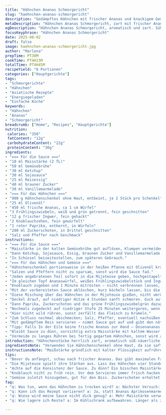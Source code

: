 ```yaml
---
title: "Hähnchen Ananas Schmorgericht"
slug: "haehnchen-ananas-schmorgericht"
description: "Gedämpftes Hähnchen mit frischer Ananas und knackigem Gemüse. Leicht süßlich-säuerliche Sauce mit Reisessig, Sojasauce und braunem Zucker. Fein abgestimmte Gewürze, gerösteter Paprika und knackige Zuckerschoten sorgen für Struktur und Biss. Gemüse zuletzt hinzugefügt, damit es nicht matschig wird. Zwiebelgrün teilt man zum Braten und zum Garnieren auf. Hähnchenschenkel ohne Haut, in Stücken, kurz angebraten, damit sie Saft behalten. Mijoteuse arbeitet ruhig, macht den Unterschied. Vanillemarmelade statt Ananas – sorgt für Cremigkeit, ersetzt den Zucker. Ingwer frisch reiben, nicht zu viel. Frische Ananas oder Dosenananas – beide funktionieren, aber frisch gibt Frische. Keine Eier, keine Milch, gut für Allergiker. "
metaDescription: "Hähnchen Ananas Schmorgericht, zart mit frischer Ananas und knackigem Gemüse. Ein Genuss für die Sinne. Deftig und aromatisch!"
ogDescription: "Hähnchen Ananas Schmorgericht, aromatisch und zart. Süß-säuerliche Sauce bringt Frische und Geschmack. Perfekt für besondere Anlässe."
focusKeyphrase: "Hähnchen Ananas Schmorgericht"
date: 2025-08-02
draft: false
image: haehnchen-ananas-schmorgericht.jpg
author: "Marlena"
prepTime: PT30M
cookTime: PT4H15M
totalTime: PT4H45M
recipeYield: "6 Portionen"
categories: ["Hauptgerichte"]
tags:
- "Schmorgerichte"
- "Hähnchen"
- "Asiatische Rezepte"
- "Energiegeladen"
- "Einfache Küche"
keywords:
- "Hähnchen"
- "Ananas"
- "Schmorgericht"
breadcrumb: ["Home", "Recipes", "Hauptgerichte"]
nutrition: 
 calories: "350"
 fatContent: "12g"
 carbohydrateContent: "22g"
 proteinContent: "30g"
ingredients:
- "=== Für die Sauce ==="
- "10 ml Maisstärke (2 TL)"
- "50 ml Gemüsebrühe"
- "30 ml Ketchup"
- "30 ml Sojasauce"
- "25 ml Reisessig"
- "40 ml brauner Zucker"
- "30 ml Vanillemarmelade"
- "=== Für das Hähnchen ==="
- "900 g Hähnchenschenkel ohne Haut, entbeint, je 2 Stück pro Schenkel"
- "25 ml Olivenöl"
- "450 ml frische Ananas, ca 1 cm Würfel"
- "3 Frühlingszwiebeln, weiß und grün getrennt, fein geschnitten"
- "12 g frischer Ingwer, fein gehackt"
- "2 Knoblauchzehen, fein gewürfelt"
- "1 roter Paprika, entkernt, in Würfeln"
- "200 ml Zuckerschoten, in Drittel geschnitten"
- "Salz und Pfeffer nach Geschmack"
instructions:
- "=== Für die Sauce ==="
- "Maisstärke in der kalten Gemüsebrühe gut auflösen, Klumpen vermeiden."
- "Dann Ketchup, Sojasauce, Essig, braunen Zucker und Vanillemarmelade zugeben, kräftig verrühren."
- "In Schüssel beiseitestellen, zum späteren Gebrauch."
- "=== Für das Hähnchen und Gemüse ==="
- "Hähnchenschenkel portionsweise in der heißen Pfanne mit Olivenöl kräftig anbraten, bis sie Goldbraun sind."
- "Salzen und Pfeffern nicht zu sparsam, sonst wird die Sauce fad."
- "Jeden angebratenen Teil sofort in die Mijoteuse geben, hochgestapelt, aber nicht drücken."
- "Im gleichen Topf Ananaswürfel, weißes Frühlingszwiebelstück und Ingwer kurz anrösten, bis es duftet und die Ananas goldig wird, ca 3-4 Minuten."
- "Knoblauch zugeben und 1 Minute mitrösten – nicht verbrennen lassen, sonst wird es bitter."
- "Mit der vorbereiteten Sauce ablöschen, kurz köcheln lassen, bis die Sauce anfängt, leicht dicker zu werden – etwa 1 Minute."
- "Diese Mischung über das Hähnchen in der Mijoteuse gießen, nicht umrühren, einfach verteilen."
- "Deckel drauf, auf niedriger Hitze 4 Stunden sanft schmoren. Guck auf das Hähnchen: Saftig, kippt fast von selbst vom Knochen."
- "Dann Paprika, Zuckerschoten und das grüne Frühlingszwiebelgrün dazugeben, vorsichtig unterheben."
- "Nochmals zugedeckt auf niedriger Stufe 25 Minuten weitergaren, wenn die Mijoteuse auf Warm gestellt war, schalte vorher auf Hoch und koche 40 Minuten, bis Gemüse noch Biss hat aber warm ist."
- "Hier nicht wild rühren, sonst zerfällt das Fleisch zu Krümeln."
- "Zum Schluss nochmal abschmecken; Salz, Pfeffer, eventuell nachsüßen oder mit einem Spritzer Limette für Säure ausgleichen."
- "Mit gedämpftem Reis servieren – nimmt Sauce gut auf und gibt den nötigen Sättigungseffekt."
- "Tipp: Falls In der Eile keine frische Ananas zur Hand – Dosenananas in eigenem Saft, Wasser gut abgießen, und Vanillemarmelade weglassen, mehr braunen Zucker rein. Reisessig durch Apfelessig ersetzbar, aber passt nicht ganz so soft."
- "Bleibt Sauce zu dünn, vorsichtig extra Maisstärke mit kaltem Wasser verrühren, kurz in der Pfanne aufkochen zum Abbinden."
- "Vermeide zu langes Rühren bei fertig gegartem Hähnchen, sonst wird alles zu Brei."
introduction: "Hähnchenstücke herrlich zart, aromatisch süß-säuerliche Sauce mit exotischer Note. Geduld zahlt sich aus, besonders wenn man es in der Mijoteuse langsam ziehen lässt. Lieber etwas weniger Zucker, der Vanille-Twist ist mir beim letzten Mal sauer aufgestoßen, gibt aber einen Hauch Wärme. Frühlingszwiebeln werden oft unterschätzt – den hellen und dunklen Teil aufteilen bringt mehr Schärfe und Frische. Wer dachte, dass Ananas nur roh passt, hat noch nicht gesehen wie sie im Wganne richtig Geschmack abgibt. Das Knistern beim Anbraten, der Duft von Ingwer und Knoblauch, das sind Zeichen, bei denen man klar weiß, jetzt hat's richtig geklappt."
ingredientsNote: "Verwenden Sie Hähnchenschenkel ohne Haut, da sie saftiger und intensiver im Geschmack sind als Brust. Haut eher in Suppen oder als Fettquelle verwenden. Olivenöl hält hohe Temperaturen, eignet sich besser als Butter, die anbrennen kann. Frische Ananas macht's frisch, aber zur Not funktioniert auch Dosenware; dann Zucker anpassen. Wenn Vanillemarmelade nicht da, lieber Aprikosen nehmen oder weglassen und die Zuckermenge leicht erhöhen. Ingwer frisch reiben, bringt mehr Aroma als Pulver; Knoblauch nicht verbrennen, sonst wird bitter. Reisessig ist milder als andere Essigsorten, Apfelessig ist eine Alternative, aber etwas herber. Zucker gibt in Kombination mit Essig die Balance zwischen Süße und Säure. Zuckerschoten und roter Paprika sorgen für Biss und Farbe, wichtig damit alles nicht matschig wird. Frühlingszwiebeln bitte halbieren, um Aroma differenziert einzusetzen."
instructionsNote: "Maißstärke gründlich mit kalter Flüssigkeit aufrühren, sonst bilden sich Klümpchen. Hähnchen in mehreren Portionen anbraten, vermeiden dass Pfanne zu voll wird; sonst schmort das Fleisch statt zu braten. Braun und knusprig soll es sein, erst dann Salz und Pfeffer zufügen, das intensiviert die Aromen. Die Ananas erst kurz anbraten, sie soll Farbe, aber keine Matschtextur haben. Knoblauch immer zuletzt dazugeben, nur ganz kurz, sonst Bitterstoffe. Sauce anrühren und vor dem Garen mit Sauce ablöschen um den Pfannenboden zu lösen – für Geschmack. In der Mijoteuse sollte die Hitze niedrig bleiben, sonst trocknet das Fleisch aus. Gemüse erst am Schluss zugeben, damit Stücke knackig bleiben; Zuckerschoten nicht zu früh rein, sonst zerfallen sie. Umsichtig unterheben, damit der Saft im Fleisch bleibt. Achtung bei Warm-Modus: Mijoteuse oft zu schwach für Gemüse, dann lieber auf High stellen, aber nur 40 Minuten garen. Zum Servieren nicht zu oft rühren – das Fleisch will sanft behandelt werden, sonst wird es zerfaserte Pampe. Reis dazu gibt Kontrast und fängt die Sauce gut auf."
tips:
- "Bevor du anfängst, schau nach frischer Ananas. Das gibt maximalen Frischekick. Dosenananas ist auch ein Plan. Aber Zucker anpassen, nicht vergessen."
- "Die Mijoteuse spielt ihre Stärken aus. Lass das Hähnchen vier Stunden sanft schmoren. Auf niedriger Hitze bleibt es saftig. Das wollt ihr."
- "Achte auf die Konsistenz der Sauce. Zu dünn? Ein bisschen Maisstärke mit Wasser verrühren und kurz aufkochen. Keine Panik, geht schnell."
- "Knoblauch nicht zu früh rein. Vor dem Servieren immer frisch hacken. Er darf nicht verbrennen, sonst gibt's Bitterstoffe. Das ruiniert alles."
- "Gemüse zuletzt hinzugeben, gut für den Biss. Zuckerschoten erhaltet ihr knackig, wenn ihr vorsichtig unterhebt. Nur vorsicht, sonst alles matschig."
faq:
- "q: Was tun, wenn das Hähnchen zu trocken wird? a: Nächster Versuch: Mijoteuse niedriger einstellen. Fleisch sollte saftig bleiben. Vielleicht mehr Brühe hinzufügen."
- "q: Kann ich das Rezept variieren? a: Ja, statt Ananas Aprikosenmarmelade nutzen. Zuckergehalt anpassen. Experimentiere mit Gemüse, was du magst."
- "q: Wieso wird meine Sauce nicht dick genug? a: Mehr Maisstärke verwenden. Kaltes Wasser. Und dann kurz aufkochen. Geht schnell, keine Angst."
- "q: Wie lagere ich Reste? a: Im Kühlschrank aufbewahren. Länger als zwei Tage geht nicht. Wieder aufwärmen auf niedriger Hitze, sorgsam."

---
```

